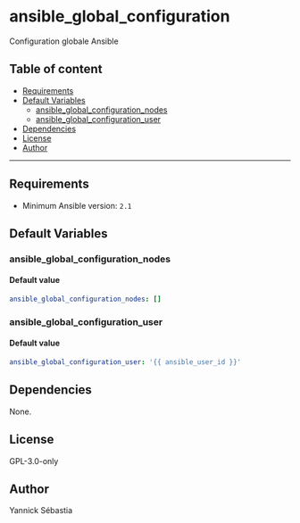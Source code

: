# ansible_global_configuration

Configuration globale Ansible

## Table of content

- [Requirements](#requirements)
- [Default Variables](#default-variables)
  - [ansible_global_configuration_nodes](#ansible_global_configuration_nodes)
  - [ansible_global_configuration_user](#ansible_global_configuration_user)
- [Dependencies](#dependencies)
- [License](#license)
- [Author](#author)

---

## Requirements

- Minimum Ansible version: `2.1`

## Default Variables

### ansible_global_configuration_nodes

#### Default value

```YAML
ansible_global_configuration_nodes: []
```

### ansible_global_configuration_user

#### Default value

```YAML
ansible_global_configuration_user: '{{ ansible_user_id }}'
```

## Dependencies

None.

## License

GPL-3.0-only

## Author

Yannick Sébastia
